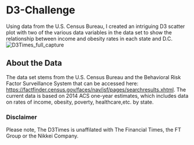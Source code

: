 # D3-Challenge

Using data from the U.S. Census Bureau, I created an intriguing D3 scatter plot with two of the various data variables in the data set to show the relationship between income and obesity rates in each state and D.C.
![D3Times_full_capture](https://user-images.githubusercontent.com/54033512/70929850-95470a00-1ff9-11ea-99aa-c460b436f908.png)


## About the Data

The data set stems from the U.S. Census Bureau and the Behavioral Risk Factor Surveillance System that can be accessed here: https://factfinder.census.gov/faces/nav/jsf/pages/searchresults.xhtml. The current data is based on 2014 ACS one-year estimates, which includes data on rates of income, obesity, poverty, healthcare,etc. by state.

### Disclaimer
Please note, The D3Times is unaffilated with The Financial Times, the FT Group or the Nikkei Company.
